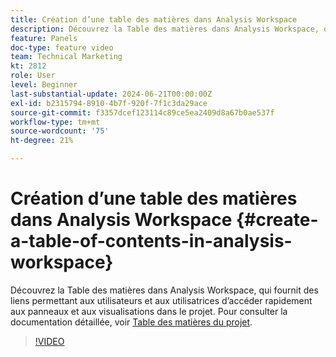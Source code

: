 ```yaml
---
title: Création d’une table des matières dans Analysis Workspace
description: Découvrez la Table des matières dans Analysis Workspace, qui fournit des liens permettant aux utilisateurs et aux utilisatrices d’accéder rapidement aux panneaux et aux visualisations dans le projet.
feature: Panels
doc-type: feature video
team: Technical Marketing
kt: 2812
role: User
level: Beginner
last-substantial-update: 2024-06-21T00:00:00Z
exl-id: b2315794-8910-4b7f-920f-7f1c3da29ace
source-git-commit: f3357dcef123114c89ce5ea2409d8a67b0ae537f
workflow-type: tm+mt
source-wordcount: '75'
ht-degree: 21%

---
```


# Création d’une table des matières dans Analysis Workspace {#create-a-table-of-contents-in-analysis-workspace}

Découvrez la Table des matières dans Analysis Workspace, qui fournit des liens permettant aux utilisateurs et aux utilisatrices d’accéder rapidement aux panneaux et aux visualisations dans le projet. Pour consulter la documentation détaillée, voir [Table des matières du projet](https://experienceleague.adobe.com/fr/docs/analytics/analyze/analysis-workspace/build-workspace-project/project-table-of-contents).

>[!VIDEO](https://video.tv.adobe.com/v/26990/?quality=12&learn=on)
